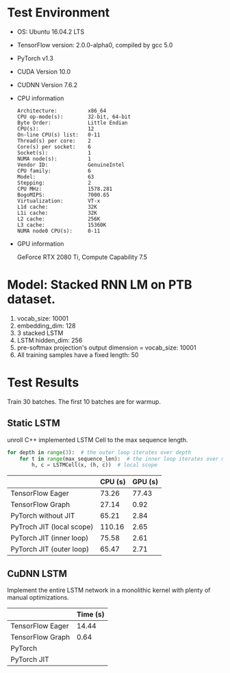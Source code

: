 # Test Environment

- OS: Ubuntu 16.04.2 LTS
- TensorFlow version: 2.0.0-alpha0, compiled by gcc 5.0
- PyTorch v1.3
- CUDA Version 10.0
- CUDNN Version 7.6.2

- CPU information

    ```text
    Architecture:          x86_64
    CPU op-mode(s):        32-bit, 64-bit
    Byte Order:            Little Endian
    CPU(s):                12
    On-line CPU(s) list:   0-11
    Thread(s) per core:    2
    Core(s) per socket:    6
    Socket(s):             1
    NUMA node(s):          1
    Vendor ID:             GenuineIntel
    CPU family:            6
    Model:                 63
    Stepping:              2
    CPU MHz:               1578.281
    BogoMIPS:              7000.65
    Virtualization:        VT-x
    L1d cache:             32K
    L1i cache:             32K
    L2 cache:              256K
    L3 cache:              15360K
    NUMA node0 CPU(s):     0-11
    ```
- GPU information

    GeForce RTX 2080 Ti, Compute Capability 7.5

# Model: Stacked RNN LM on PTB dataset.

1. vocab_size: 10001
1. embedding_dim: 128
1. 3 stacked LSTM
1. LSTM hidden_dim: 256
1. pre-softmax projection's output dimension = vocab_size: 10001
1. All training samples have a fixed length: 50

# Test Results

Train 30 batches. The first 10 batches are for warmup.

## Static LSTM

unroll C++ implemented LSTM Cell to the max sequence length.

```python
for depth in range(3):  # the outer loop iterates over depth
    for t in range(max_sequence_len):  # the inner loop iterates over max_sequence_length
        h, c = LSTMCell(x, (h, c))  # local scope
```

||CPU (s)|GPU (s)|
|:--|:--|:--|
|TensorFlow Eager|73.26|77.43|
|TensorFlow Graph|27.14|0.92|
|PyTorch without JIT|65.21|2.84|
|PyTroch JIT (local scope) |110.16|2.65|
|PyTorch JIT (inner loop)|75.58|2.61|
|PyTorch JIT (outer loop)|65.47|2.71|

## CuDNN LSTM

Implement the entire LSTM network in a monolithic kernel with plenty of manual optimizations.

||Time (s)|
|:--|:--|
|TensorFlow Eager| 14.44 |
|TensorFlow Graph| 0.64 |
|PyTorch   |   |
|PyTorch JIT|   |
